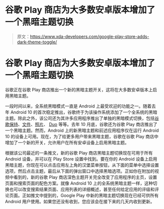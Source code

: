 # 谷歌 Play 商店为大多数安卓版本增加了一个黑暗主题切换

> 原文：<https://www.xda-developers.com/google-play-store-adds-dark-theme-toggle/>

# 谷歌 Play 商店为大多数安卓版本增加了一个黑暗主题切换

谷歌正在谷歌 Play 商店推出一个新的黑暗主题开关，这将在大多数安卓版本上启用黑暗主题。

一段时间以来，全系统黑暗模式一直是 Android 上最受欢迎的功能之一。随着去年 Android 10 的首次稳定推出，谷歌终于为该操作系统添加了一个全系统的黑暗主题。除此之外，该公司还为其许多应用程序推出了单独的黑暗模式切换，包括[谷歌保持](https://www.xda-developers.com/google-keep-notes-dark-mode/)、[文件](https://www.xda-developers.com/files-by-google-dark-theme/)、[照片](https://www.xda-developers.com/google-photos-dark-theme-roll-out/)、 [Duo](https://www.xda-developers.com/google-duo-dark-theme-android-10/) 等等。去年 10 月底，谷歌还为谷歌 Play 商店推出了一个黑暗主题。然而，Android 上的新黑暗主题和前述应用程序仅在运行 Android 10 的设备上可用。现在，为了给更多用户带来黑暗主题，谷歌在谷歌 Play 商店中增加了一个新的开关，允许用户在所有安卓设备上启用黑暗主题。

根据该公司最近的一条推文，新的谷歌 Play 商店黑暗主题切换现在可用于所有 Android 设备，并可以在 Play Store 设置中找到。要在你的 Android 设备上启用黑暗主题，你现在可以点击应用左上角的汉堡菜单按钮，从下面的菜单中选择设置选项，然后点击主题，最后从下面的弹出窗口中选择黑暗选项。正如你在附加的视频中看到的，新的谷歌 Play 商店深色主题开关完全改变了应用程序的主页，设置页面和搜索页面的配色方案。就像 Android 10 上的全系统黑暗主题一样，这种切换也可以改变搜索结果页面、应用列表的详细概述，甚至任何给定应用的评级和评论页面。正如推文中提到的，Google Play 中新的黑暗主题切换现在已经可供所有 Android 用户使用。如果您还没有收到，您应该会在接下来的几天内收到更新。